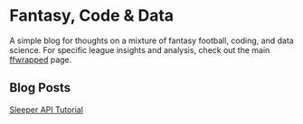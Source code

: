 # Fantasy, Code & Data

A simple blog for thoughts on a mixture of fantasy football, coding, and data science. For specific league insights and analysis, check out the main [ffwrapped](https://ffwrapped.com) page.

## Blog Posts

[Sleeper API Tutorial](/posts/tutorial)
